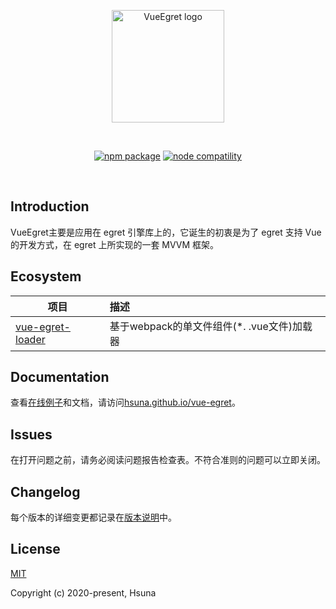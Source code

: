 <p align="center">
  <a href="https://hsuna.github.io/vue-egret/" target="_blank" rel="noopener noreferrer">
    <img width="180" src="https://hsuna.github.io/vue-egret/logo.png" alt="VueEgret logo">
  </a>
</p>
<br/>
<p align="center">
  <a href="https://npmjs.com/package/vue-egret"><img src="https://img.shields.io/npm/v/vue-egret.svg" alt="npm package"></a>
  <a href="https://nodejs.org/en/about/releases/"><img src="https://img.shields.io/node/v/vue-egret.svg" alt="node compatility"></a>
</p>
<br/>

## Introduction

VueEgret主要是应用在 egret 引擎库上的，它诞生的初衷是为了 egret 支持 Vue 的开发方式，在 egret 上所实现的一套 MVVM 框架。

## Ecosystem

| 项目                                                       | 描述                                            |
| ------------------------------------------------------------- | :----------------------------------------------------- |
| [vue-egret-loader](https://github.com/hsuna/vue-egret-loader) | 基于webpack的单文件组件(\*. .vue文件)加载器 |

## Documentation

查看[在线例子](https://hsuna.github.io/vue-egret/examples)和文档，请访问[hsuna.github.io/vue-egret](https://hsuna.github.io/vue-egret/)。

## Issues
在打开问题之前，请务必阅读问题报告检查表。不符合准则的问题可以立即关闭。

## Changelog
每个版本的详细变更都记录在[版本说明](./CHANGELOG.md)中。

## License

[MIT](https://opensource.org/licenses/MIT)

Copyright (c) 2020-present, Hsuna
